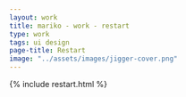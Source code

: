 ```yaml
---
layout: work
title: mariko - work - restart
type: work
tags: ui design
page-title: Restart
image: "../assets/images/jigger-cover.png"
---
```

{% include restart.html %}
